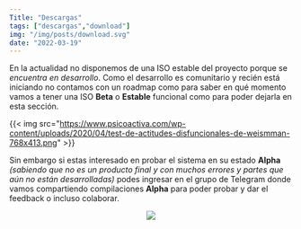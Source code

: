 ```yaml
---
Title: "Descargas"
tags: ["descargas","download"]
img: "/img/posts/download.svg"
date: "2022-03-19"
---
```


En la actualidad no disponemos de una ISO estable del proyecto porque se *encuentra en desarrollo*. Como el desarrollo es comunitario y recién está iniciando no contamos con un roadmap como para saber en qué momento vamos a tener una ISO **Beta** o **Estable** funcional como para poder dejarla en esta sección. 

{{< img src="https://www.psicoactiva.com/wp-content/uploads/2020/04/test-de-actitudes-disfuncionales-de-weismman-768x413.png" >}}

Sin embargo si estas interesado en probar el sistema en su estado **Alpha** *(sabiendo que no es un producto final y con muchos errores y partes que aún no están desarrolladas)* podes ingresar en el grupo de Telegram donde vamos compartiendo compilaciones **Alpha** para poder probar y dar el feedback o incluso colaborar.

<center>
    <a href="https://t.me/LynxOS" target="_blank">
        <img src="https://www.freepnglogos.com/uploads/telegram-png/circle-messenger-round-icon-telegram-icon-8.png" class="img-fluid" style="max-height:100px;" />
    </a>
</center>